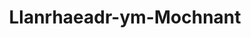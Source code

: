 ---
title: Llanrhaeadr-ym-Mochnant
url: /llanrhaeadr-ym-mochnant/
latitude: 52.817
longitude: -3.283
---